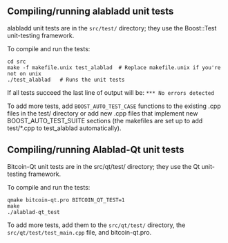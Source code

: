 Compiling/running alabladd unit tests
------------------------------------

alabladd unit tests are in the `src/test/` directory; they
use the Boost::Test unit-testing framework.

To compile and run the tests:

	cd src
	make -f makefile.unix test_alablad  # Replace makefile.unix if you're not on unix
	./test_alablad   # Runs the unit tests

If all tests succeed the last line of output will be:
`*** No errors detected`

To add more tests, add `BOOST_AUTO_TEST_CASE` functions to the existing
.cpp files in the test/ directory or add new .cpp files that
implement new BOOST_AUTO_TEST_SUITE sections (the makefiles are
set up to add test/*.cpp to test_alablad automatically).


Compiling/running Alablad-Qt unit tests
---------------------------------------

Bitcoin-Qt unit tests are in the src/qt/test/ directory; they
use the Qt unit-testing framework.

To compile and run the tests:

	qmake bitcoin-qt.pro BITCOIN_QT_TEST=1
	make
	./alablad-qt_test

To add more tests, add them to the `src/qt/test/` directory,
the `src/qt/test/test_main.cpp` file, and bitcoin-qt.pro.
